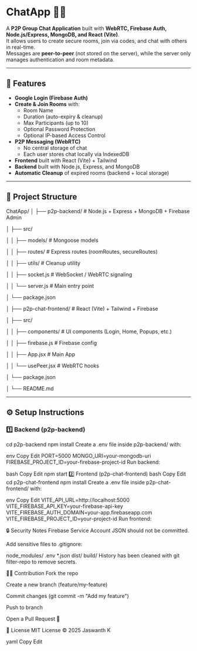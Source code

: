 # ChatApp 🔐💬

A **P2P Group Chat Application** built with **WebRTC, Firebase Auth, Node.js/Express, MongoDB, and React (Vite)**.  
It allows users to create secure rooms, join via codes, and chat with others in real-time.  
Messages are **peer-to-peer** (not stored on the server), while the server only manages authentication and room metadata.

---

## 🚀 Features
- **Google Login (Firebase Auth)**
- **Create & Join Rooms** with:
  - Room Name
  - Duration (auto-expiry & cleanup)
  - Max Participants (up to 10)
  - Optional Password Protection
  - Optional IP-based Access Control
- **P2P Messaging (WebRTC)**
  - No central storage of chat
  - Each user stores chat locally via IndexedDB
- **Frontend** built with React (Vite) + Tailwind
- **Backend** built with Node.js, Express, and MongoDB
- **Automatic Cleanup** of expired rooms (backend + local storage)

---

## 📂 Project Structure
ChatApp/
│
├── p2p-backend/ # Node.js + Express + MongoDB + Firebase Admin

│ ├── src/

│ │ ├── models/ # Mongoose models

│ │ ├── routes/ # Express routes (roomRoutes, secureRoutes)

│ │ ├── utils/ # Cleanup utility

│ │ ├── socket.js # WebSocket / WebRTC signaling

│ │ └── server.js # Main entry point

│ └── package.json

│
├── p2p-chat-frontend/ # React (Vite) + Tailwind + Firebase

│ ├── src/

│ │ ├── components/ # UI components (Login, Home, Popups, etc.)

│ │ ├── firebase.js # Firebase config

│ │ ├── App.jsx # Main App

│ │ └── usePeer.jsx # WebRTC hooks

│ └── package.json

│
└── README.md

---

## ⚙️ Setup Instructions

### 1️⃣ Backend (p2p-backend)

cd p2p-backend
npm install
Create a .env file inside p2p-backend/ with:

env
Copy
Edit
PORT=5000
MONGO_URI=your-mongodb-uri
FIREBASE_PROJECT_ID=your-firebase-project-id
Run backend:

bash
Copy
Edit
npm start
2️⃣ Frontend (p2p-chat-frontend)
bash
Copy
Edit
cd p2p-chat-frontend
npm install
Create a .env file inside p2p-chat-frontend/ with:

env
Copy
Edit
VITE_API_URL=http://localhost:5000
VITE_FIREBASE_API_KEY=your-firebase-api-key
VITE_FIREBASE_AUTH_DOMAIN=your-app.firebaseapp.com
VITE_FIREBASE_PROJECT_ID=your-project-id
Run frontend:


🔒 Security Notes
Firebase Service Account JSON should not be committed.

Add sensitive files to .gitignore:


node_modules/
.env
*.json
dist/
build/
History has been cleaned with git filter-repo to remove secrets.

👨‍💻 Contribution
Fork the repo

Create a new branch (feature/my-feature)

Commit changes (git commit -m "Add my feature")

Push to branch

Open a Pull Request 🎉

📜 License
MIT License © 2025 Jaswanth K

yaml
Copy
Edit
